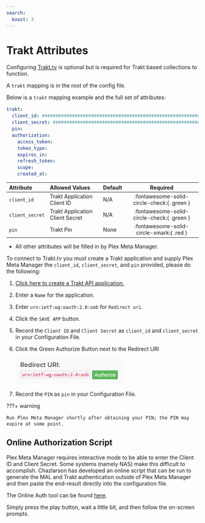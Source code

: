 ```yaml
---
search:
  boost: 3
---
```

# Trakt Attributes

Configuring [Trakt.tv](https://trakt.tv/) is optional but is required for Trakt based collections to function. 

A `trakt` mapping is in the root of the config file.

Below is a `trakt` mapping example and the full set of attributes:
```yaml
trakt:
  client_id: ################################################################
  client_secret: ################################################################
  pin:
  authorization:
    access_token:
    token_type:
    expires_in:
    refresh_token:
    scope:
    created_at:
```

| Attribute       | Allowed Values                  | Default |                  Required                  |
|:----------------|:--------------------------------|:--------|:------------------------------------------:|
| `client_id`     | Trakt Application Client ID     | N/A     | :fontawesome-solid-circle-check:{ .green } |
| `client_secret` | Trakt Application Client Secret | N/A     | :fontawesome-solid-circle-check:{ .green } |
| `pin`           | Trakt Pin                       | None    |  :fontawesome-solid-circle-xmark:{ .red }  |

* All other attributes will be filled in by Plex Meta Manager. 

To connect to Trakt.tv you must create a Trakt application and supply Plex Meta Manager the `client_id`, `client_secret`, and `pin` provided, please do the following:

1.  [Click here to create a Trakt API application.](https://trakt.tv/oauth/applications/new)
2.  Enter a `Name` for the application.
3.  Enter `urn:ietf:wg:oauth:2.0:oob` for `Redirect uri`.
4.  Click the `SAVE APP` button.
5.  Record the `Client ID` and `Client Secret` as `client_id` and `client_secret` in your Configuration File.
6.  Click the Green Authorize Button next to the Redirect URI

    ![Trakt Authorize](images/trakt.png)

7.  Record the `PIN` as `pin` in your Configuration File.

???+ warning

    Run Plex Meta Manager shortly after obtaining your PIN; the PIN may expire at some point.

## Online Authorization Script

Plex Meta Manager requires interactive mode to be able to enter the Client ID and Client Secret. Some systems (namely NAS) make this difficult to accomplish. Chazlarson has developed an online script that can be run to generate the MAL and Trakt authentication outside of Plex Meta Manager and then paste the end-result directly into the configuration file.

The Online Auth tool can be found [here](https://replit.com/@chazlarson/TraktAuth).

Simply press the play button, wait a little bit, and then follow the on-screen prompts.